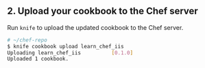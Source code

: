 ## 2. Upload your cookbook to the Chef server

Run `knife` to upload the updated cookbook to the Chef server.

```bash
# ~/chef-repo
$ knife cookbook upload learn_chef_iis
Uploading learn_chef_iis          [0.1.0]
Uploaded 1 cookbook.
```
